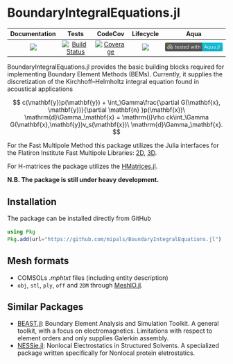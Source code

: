 # BoundaryIntegralEquations.jl

| **Documentation** | **Tests** | **CodeCov** | **Lifecycle** | **Aqua** |
|:-----------------:|:---------:|:-----------:|:-------------:|:--------:|
|[![](https://img.shields.io/badge/docs-online-blue.svg)](https://mipals.github.io/BoundaryIntegralEquations.jl/dev/)| [![Build Status](https://github.com/mipals/BoundaryIntegralEquations.jl/actions/workflows/CI.yml/badge.svg?branch=main)](https://github.com/mipals/BoundaryIntegralEquations.jl/actions/workflows/CI.yml?query=branch%3Amain) | [![Coverage](https://codecov.io/gh/mipals/BoundaryIntegralEquations.jl/branch/main/graph/badge.svg)](https://codecov.io/gh/mipals/BoundaryIntegralEquations.jl)| ![](https://img.shields.io/badge/Lifecycle-Unstable-yellow)| [![Aqua QA](https://raw.githubusercontent.com/JuliaTesting/Aqua.jl/master/badge.svg)](https://github.com/JuliaTesting/Aqua.jl) |


BoundaryIntegralEquations.jl provides the basic building blocks required for implementing Boundary Element Methods (BEMs). Currently, it supplies the discretization of the Kirchhoff–Helmholtz integral equation found in acoustical applications

$$
c(\mathbf{y})p(\mathbf{y}) + \int_\Gamma\frac{\partial G(\mathbf{x}, \mathbf{y})}{\partial \mathbf{n} }p(\mathbf{x})\ \mathrm{d}\Gamma_\mathbf{x} = \mathrm{i}\rho ck\int_\Gamma G(\mathbf{x},\mathbf{y})v_s(\mathbf{x})\ \mathrm{d}\Gamma_\mathbf{x}.
$$

For the Fast Multipole Method this package utilizes the Julia interfaces for the Flatiron Institute Fast Multipole Libraries: [2D](https://github.com/mipals/FMM2D.jl), [3D](https://github.com/flatironinstitute/FMM3D/tree/master/julia).

For H-matrices the package utilizes the [HMatrices.jl](https://github.com/WaveProp/HMatrices.jl).

**N.B. The package is still under heavy development.**

## Installation
The package can be installed directly from GitHub 

```julia
using Pkg
Pkg.add(url="https://github.com/mipals/BoundaryIntegralEquations.jl")
```

## Mesh formats
* COMSOLs *.mphtxt* files (including entity description)
* `obj`, `stl`, `ply`, `off` and `2DM` through [MeshIO.jl](https://github.com/JuliaIO/MeshIO.jl).

## Similar Packages
* [BEAST.jl](https://github.com/krcools/BEAST.jl): Boundary Element Analysis and Simulation Toolkit. A general toolkit, with a focus on electromagnetics. Limitations with respect to element orders and only supplies Galerkin assembly. 
* [NESSie.jl](https://github.com/tkemmer/NESSie.jl): Nonlocal Electrostatics in Structured Solvents. A specialized package written specifically for Nonlocal protein eletrostatics. 
